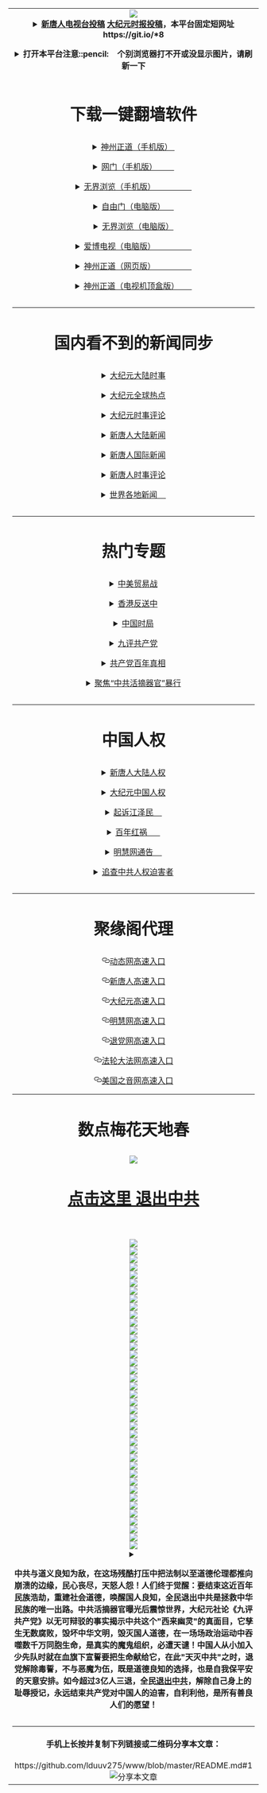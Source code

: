 <table><tr><td  align=center>
<a name="1" id="1" target="_blank"></a> <span id="1"></span>
<a name="2" id="2" target="_blank"></a> <span id="2"></span>
<a name="3" id="3" target="_blank"></a> <span id="3"></span>
<a name="4" id="4" target="_blank"></a> <span id="4"></span>
<a name="5" id="5" target="_blank"></a> <span id="5"></span>
<a name="6" id="6" target="_blank"></a> <span id="6"></span>
<a name="7" id="7" target="_blank"></a> <span id="7"></span>
<a name="8" id="8" target="_blank"></a> <span id="8"></span>
<img src="https://raw.githubusercontent.com/lduuv275/www/master/t/fq1.jpg"><br>

<details><p><summary><strong><a href="https://github.com/lduuv275/ntdtv/blob/master/gb/contribute.md#1">新唐人电视台投稿</a>  <a href="https://github.com/lduuv275/djy/blob/master/gb/about-djy.md#1">大纪元时报投稿</a>，本平台固定短网址 https://git.io/*8</strong></p></summary></details>
<details><p><summary><strong>打开本平台注意::pencil:&nbsp;&nbsp;&nbsp;&nbsp;个别浏览器打不开或没显示图片，请刷新一下</strong></p></summary>推荐用海外浏览器打开本平台</details>
<h1><p><strong>下载一键翻墙软件</strong></p></h1>

<details><p><summary><a href="https://github.com/SzzdOgate/update/raw/master/extras/SzzdOgate.apk?fldfh2">神州正道（手机版）&nbsp;</a><img src="https://raw.githubusercontent.com/hao369/a/master/benzoutuijian.gif" alt=""></p></summary><img src="https://gitlab.com/szzdlab/www/raw/master/t/sz.jpg"><br></details>
<details><p><summary><a href="https://gitlab.com/szzdlab/www/raw/master/szzd/oGate.apk?fldfh2">网门（手机版）&nbsp;&nbsp;&nbsp;&nbsp;&nbsp;&nbsp;&nbsp;&nbsp;</a><img src="https://raw.githubusercontent.com/hao369/a/master/benzoutuijian.gif" alt=""></p></summary></details>
<details><p><summary><a href="https://gitlab.com/szzdlab/www/raw/master/szzd/um.apk?raw=true">无界浏览（手机版）&nbsp;&nbsp;&nbsp;&nbsp;&nbsp;&nbsp;&nbsp;&nbsp;&nbsp;&nbsp;&nbsp;&nbsp;&nbsp;&nbsp;&nbsp;&nbsp;&nbsp;</a></p></summary></details>
<details><p><summary><a href="https://gitlab.com/szzdlab/www/raw/master/szzd/fgp.zip?fldfh2">自由门（电脑版）&nbsp;&nbsp;&nbsp;&nbsp;</a><img src="https://raw.githubusercontent.com/hao369/a/master/benzoutuijian.gif" alt=""></p></summary></details>
<details><p><summary><a href="https://gitlab.com/szzdlab/www/raw/master/szzd/u.zip?fldfh2">无界浏览（电脑版）</a><img src="https://raw.githubusercontent.com/hao369/a/master/benzoutuijian.gif" alt=""></p></summary></details>
<details><p><summary><a href="https://gitlab.com/szzdlab/www/raw/master/szzd/iPPOTV.zip">爱博电视（电脑版）&nbsp;&nbsp;&nbsp;&nbsp;&nbsp;&nbsp;&nbsp;&nbsp;&nbsp;&nbsp;&nbsp;&nbsp;&nbsp;&nbsp;&nbsp;&nbsp;&nbsp;</a></p></summary></details>
<details><p><summary><a href="https://gitlab.com/szzdlab/www/raw/master/szzd/szzdogate.rar?fldfh2">神州正道（网页版）&nbsp;&nbsp;&nbsp;&nbsp;&nbsp;&nbsp;&nbsp;&nbsp;&nbsp;&nbsp;&nbsp;&nbsp;&nbsp;&nbsp;&nbsp;&nbsp;&nbsp;</a></p></summary></details>
<details><p><summary><a href="https://gitlab.com/szzdlab/www/raw/master/szzd/SzzdOgateTV.apk?fldfh2">神州正道（电视机顶盒版）&nbsp;&nbsp;&nbsp;&nbsp;&nbsp;&nbsp;</a></p></summary></details>

<hr>
<h1><p><strong>国内看不到的新闻同步</strong></p></h1>
<details><p><summary><a target="_blank" href="https://github.com/lduuv275/djy/blob/master/gb/nsc413.md?flntdtv#1">大纪元大陆时事</a></p></summary></details>
<details><p><summary><a target="_blank" href="https://github.com/lduuv275/djy/blob/master/gb/n24hr.md?flntdtv#1">大纪元全球热点</a></p></summary></details>
<details><p><summary><a target="_blank" href="https://github.com/lduuv275/djy/blob/master/gb/news392.md?flntdtv#1">大纪元时事评论</a></p></summary></details>
<details><p><summary><a target="_blank" href="https://github.com/lduuv275/ntdtv/blob/master/gb/prog204_1.md?flntdtv#1">新唐人大陆新闻</a></p></summary></details>
<details><p><summary><a target="_blank" href="https://github.com/lduuv275/ntdtv/blob/master/gb/prog202_1.md?flntdtv#1">新唐人国际新闻</a></p></summary></details>
<details><p><summary><a target="_blank" href="https://github.com/lduuv275/ntdtv/blob/master/gb/prog207_1.md?flntdtv#1">新唐人时事评论</a></p></summary></details>
<details><p><summary><a target="_blank" href="https://github.com/gfw-breaker/banned-news1/blob/master/README.md">世界各地新闻&nbsp;&nbsp;&nbsp;&nbsp;</a></p></summary></details>
<hr>
<h1><p><strong>热门专题</strong></p></h1>
<details><p><summary><a target="_blank" href="https://github.com/lduuv275/ntdtv/blob/master/gb/prog1745_1.md?flntdtv#1">中美贸易战</a></p></summary></details>
<details><p><summary><a target="_blank" href="https://github.com/lduuv275/ntdtv/blob/master/gb/prog205_1.md?flntdtv#1">香港反送中</a></p></summary></details>
<details><p><summary><a target="_blank" href="https://github.com/lduuv275/ntdtv/blob/master/gb/prog1138_1.md?flntdtv#1">中国时局</a></p></summary></details>
<details><p><summary><a target="_blank" href="https://github.com/lduuv275/djy/blob/master/gb/9p.md?flntdtv#1">九评共产党</a></p></summary></details>
<details><p><summary><a target="_blank" href="https://github.com/lduuv275/ntdtv/blob/master/gb/prog1647_1.md?flntdtv#1">共产党百年真相</a></p></summary></details>
<details><p><summary><a target="_blank" href="https://github.com/lduuv275/ntdtv/blob/master/gb/prog447_1.md?flntdtv#1">聚焦“中共活摘器官”暴行</a></p></summary></details>

<hr>
<h1><p><strong>中国人权</strong></p></h1>
<details><p><summary><a target="_blank" href="https://github.com/lduuv275/ntdtv/blob/master/gb/prog1135_1.md?fldflduuv275#1">新唐人大陆人权</a></p></summary></details>
<details><p><summary><a target="_blank" href="https://github.com/lduuv275/djy/blob/master/gb/ncid278.md?fldflduuv275#1">大纪元中国人权</a></p></summary></details>
<details><p><summary><a target="_blank" href="https://github.com/lduuv275/djy/blob/master/gb/nf6123.md?fldflduuv275#1">起诉江泽民&nbsp;&nbsp;&nbsp;&nbsp;</a></p></summary></details>
<details><p><summary><a target="_blank" href="https://github.com/lduuv275/ntdtv/blob/master/gb/prog1704_1.md?fldflduuv275#1">百年红祸&nbsp;&nbsp;&nbsp;&nbsp;&nbsp;&nbsp;</a></p></summary></details>
<details><p><summary><a href="https://github.com/lduuv275/djy/blob/master/gb/mh/mhtg.md#1">明慧网通告&nbsp;&nbsp;&nbsp;&nbsp;</a></p></summary></details>
<details><p><summary><a target="_blank" href="https://github.com/lduuv275/ntdtv/blob/master/gb/prog422209_1.md?fldflduuv275#1">追查中共人权迫害者</a></p></summary>
国内《宪法》<br>
第35条　中华人民共和国公民有言论、出版、集会、结社、游行、示威的自由。<br>
第36条　中华人民共和国公民有宗教信仰自由。<br>
本平台为弱势群体发声，浏览器屏蔽，是在协助中共迫害人权。<br>
即日起，浏览器企业参与对本平台屏蔽的证据可能被按<a target="_blank" href="https://github.com/lduuv275/djy/blob/master/gb/mh/mhtg.md?fldflduuv275#1">《明慧网通告》</a>收集,<br>
或被发往各国商务部，作为该企业产品是否参与中共情报和间谍活动的依据。<br>
希望各企业,遵守国内宪法,秉承道义良知,不要阻止弱势群体的声音。<a target="_blank" href="https://github.com/lduuv275/djy/blob/master/gb/rq.md?fldflduuv275#1">企业的前车之鉴</a>
</details>



<hr><h1><p>聚缘阁代理</p></h1>
<p>
<a id="user-content-动态网高速入口" class="anchor" href="#%E5%8A%A8%E6%80%81%E7%BD%91%E9%AB%98%E9%80%9F%E5%85%A5%E5%8F%A3" aria-hidden="true"><svg class="octicon octicon-link" viewbox="0 0 16 16" version="1.1" width="16" height="16" aria-hidden="true"><path fill-rule="evenodd" d="M4 9h1v1H4c-1.5 0-3-1.69-3-3.5S2.55 3 4 3h4c1.45 0 3 1.69 3 3.5 0 1.41-.91 2.72-2 3.25V8.59c.58-.45 1-1.27 1-2.09C10 5.22 8.98 4 8 4H4c-.98 0-2 1.22-2 2.5S3 9 4 9zm9-3h-1v1h1c1 0 2 1.22 2 2.5S13.98 12 13 12H9c-.98 0-2-1.22-2-2.5 0-.83.42-1.64 1-2.09V6.25c-1.09.53-2 1.84-2 3.25C6 11.31 7.55 13 9 13h4c1.45 0 3-1.69 3-3.5S14.5 6 13 6z"></path></svg></a><a href="http://df91.bmvl.ru/32587/2547" rel="nofollow">动态网高速入口</a><img src="https://raw.githubusercontent.com/hao369/a/master/jygdl.gif" alt="">
</p>
<p>
<a id="user-content-新唐人高速入口" class="anchor" href="#%E6%96%B0%E5%94%90%E4%BA%BA%E9%AB%98%E9%80%9F%E5%85%A5%E5%8F%A3" aria-hidden="true"><svg class="octicon octicon-link" viewbox="0 0 16 16" version="1.1" width="16" height="16" aria-hidden="true"><path fill-rule="evenodd" d="M4 9h1v1H4c-1.5 0-3-1.69-3-3.5S2.55 3 4 3h4c1.45 0 3 1.69 3 3.5 0 1.41-.91 2.72-2 3.25V8.59c.58-.45 1-1.27 1-2.09C10 5.22 8.98 4 8 4H4c-.98 0-2 1.22-2 2.5S3 9 4 9zm9-3h-1v1h1c1 0 2 1.22 2 2.5S13.98 12 13 12H9c-.98 0-2-1.22-2-2.5 0-.83.42-1.64 1-2.09V6.25c-1.09.53-2 1.84-2 3.25C6 11.31 7.55 13 9 13h4c1.45 0 3-1.69 3-3.5S14.5 6 13 6z"></path></svg></a><a href="http://df91.bmvl.ru/32587/5" rel="nofollow">新唐人高速入口</a>
</p>
<p>
<a id="user-content-大纪元高速入口" class="anchor" href="#%E5%A4%A7%E7%BA%AA%E5%85%83%E9%AB%98%E9%80%9F%E5%85%A5%E5%8F%A3" aria-hidden="true"><svg class="octicon octicon-link" viewbox="0 0 16 16" version="1.1" width="16" height="16" aria-hidden="true"><path fill-rule="evenodd" d="M4 9h1v1H4c-1.5 0-3-1.69-3-3.5S2.55 3 4 3h4c1.45 0 3 1.69 3 3.5 0 1.41-.91 2.72-2 3.25V8.59c.58-.45 1-1.27 1-2.09C10 5.22 8.98 4 8 4H4c-.98 0-2 1.22-2 2.5S3 9 4 9zm9-3h-1v1h1c1 0 2 1.22 2 2.5S13.98 12 13 12H9c-.98 0-2-1.22-2-2.5 0-.83.42-1.64 1-2.09V6.25c-1.09.53-2 1.84-2 3.25C6 11.31 7.55 13 9 13h4c1.45 0 3-1.69 3-3.5S14.5 6 13 6z"></path></svg></a><a href="http://df91.bmvl.ru/32587/7" rel="nofollow">大纪元高速入口</a>
</p>
<p>
<a id="user-content-明慧网高速入口" class="anchor" href="#%E6%98%8E%E6%85%A7%E7%BD%91%E9%AB%98%E9%80%9F%E5%85%A5%E5%8F%A3" aria-hidden="true"><svg class="octicon octicon-link" viewbox="0 0 16 16" version="1.1" width="16" height="16" aria-hidden="true"><path fill-rule="evenodd" d="M4 9h1v1H4c-1.5 0-3-1.69-3-3.5S2.55 3 4 3h4c1.45 0 3 1.69 3 3.5 0 1.41-.91 2.72-2 3.25V8.59c.58-.45 1-1.27 1-2.09C10 5.22 8.98 4 8 4H4c-.98 0-2 1.22-2 2.5S3 9 4 9zm9-3h-1v1h1c1 0 2 1.22 2 2.5S13.98 12 13 12H9c-.98 0-2-1.22-2-2.5 0-.83.42-1.64 1-2.09V6.25c-1.09.53-2 1.84-2 3.25C6 11.31 7.55 13 9 13h4c1.45 0 3-1.69 3-3.5S14.5 6 13 6z"></path></svg></a><a href="http://df91.bmvl.ru/32587/3" rel="nofollow">明慧网高速入口</a>
</p>
<p>
<a id="user-content-退党网高速入口" class="anchor" href="#%E9%80%80%E5%85%9A%E7%BD%91%E9%AB%98%E9%80%9F%E5%85%A5%E5%8F%A3" aria-hidden="true"><svg class="octicon octicon-link" viewbox="0 0 16 16" version="1.1" width="16" height="16" aria-hidden="true"><path fill-rule="evenodd" d="M4 9h1v1H4c-1.5 0-3-1.69-3-3.5S2.55 3 4 3h4c1.45 0 3 1.69 3 3.5 0 1.41-.91 2.72-2 3.25V8.59c.58-.45 1-1.27 1-2.09C10 5.22 8.98 4 8 4H4c-.98 0-2 1.22-2 2.5S3 9 4 9zm9-3h-1v1h1c1 0 2 1.22 2 2.5S13.98 12 13 12H9c-.98 0-2-1.22-2-2.5 0-.83.42-1.64 1-2.09V6.25c-1.09.53-2 1.84-2 3.25C6 11.31 7.55 13 9 13h4c1.45 0 3-1.69 3-3.5S14.5 6 13 6z"></path></svg></a><a href="http://df91.bmvl.ru/32587/8" rel="nofollow">退党网高速入口</a>
</p>
<p>
<a id="user-content-法轮大法网高速入口" class="anchor" href="#%E6%B3%95%E8%BD%AE%E5%A4%A7%E6%B3%95%E7%BD%91%E9%AB%98%E9%80%9F%E5%85%A5%E5%8F%A3" aria-hidden="true"><svg class="octicon octicon-link" viewbox="0 0 16 16" version="1.1" width="16" height="16" aria-hidden="true"><path fill-rule="evenodd" d="M4 9h1v1H4c-1.5 0-3-1.69-3-3.5S2.55 3 4 3h4c1.45 0 3 1.69 3 3.5 0 1.41-.91 2.72-2 3.25V8.59c.58-.45 1-1.27 1-2.09C10 5.22 8.98 4 8 4H4c-.98 0-2 1.22-2 2.5S3 9 4 9zm9-3h-1v1h1c1 0 2 1.22 2 2.5S13.98 12 13 12H9c-.98 0-2-1.22-2-2.5 0-.83.42-1.64 1-2.09V6.25c-1.09.53-2 1.84-2 3.25C6 11.31 7.55 13 9 13h4c1.45 0 3-1.69 3-3.5S14.5 6 13 6z"></path></svg></a><a href="http://df91.bmvl.ru/32587/15" rel="nofollow">法轮大法网高速入口</a>
</p>
<p>
<a id="user-content-美国之音网高速入口" class="anchor" href="#%E7%BE%8E%E5%9B%BD%E4%B9%8B%E9%9F%B3%E7%BD%91%E9%AB%98%E9%80%9F%E5%85%A5%E5%8F%A3" aria-hidden="true"><svg class="octicon octicon-link" viewbox="0 0 16 16" version="1.1" width="16" height="16" aria-hidden="true"><path fill-rule="evenodd" d="M4 9h1v1H4c-1.5 0-3-1.69-3-3.5S2.55 3 4 3h4c1.45 0 3 1.69 3 3.5 0 1.41-.91 2.72-2 3.25V8.59c.58-.45 1-1.27 1-2.09C10 5.22 8.98 4 8 4H4c-.98 0-2 1.22-2 2.5S3 9 4 9zm9-3h-1v1h1c1 0 2 1.22 2 2.5S13.98 12 13 12H9c-.98 0-2-1.22-2-2.5 0-.83.42-1.64 1-2.09V6.25c-1.09.53-2 1.84-2 3.25C6 11.31 7.55 13 9 13h4c1.45 0 3-1.69 3-3.5S14.5 6 13 6z"></path></svg></a><a href="http://df91.bmvl.ru/32587/18" rel="nofollow">美国之音网高速入口</a>
</p>


<hr>
<h1><p><strong>数点梅花天地春</strong></p></h1>
<img src="https://raw.githubusercontent.com/lduuv275/www/master/t/01.jpg">
<h1><strong><a href="https://s3-us-west-1.amazonaws.com/ogaten/show.htm?ogQuit.aspx&from=852" rel="nofollow">点击这里 退出中共</a></strong></h1><br>
<br>
<a name="9" id="9" target="_blank"></a> <span id="9"></span>
<img src="https://raw.githubusercontent.com/lduuv275/www/master/t/03.jpg"><br>
<img src="https://raw.githubusercontent.com/lduuv275/www/master/t/04.jpg"><br>
<img src="https://raw.githubusercontent.com/lduuv275/www/master/t/06.jpg"><br>
<img src="https://raw.githubusercontent.com/lduuv275/www/master/t/07.jpg"><br>
<img src="https://raw.githubusercontent.com/lduuv275/www/master/t/10.jpg"><br>
<img src="https://raw.githubusercontent.com/lduuv275/www/master/t/11.jpg"><br>
<img src="https://raw.githubusercontent.com/lduuv275/www/master/t/12.jpg"><br>
<img src="https://raw.githubusercontent.com/lduuv275/www/master/t/13.jpg"><br>
<img src="https://raw.githubusercontent.com/lduuv275/www/master/t/14.jpg"><br>
<img src="https://raw.githubusercontent.com/lduuv275/www/master/t/15.jpg"><br>
<img src="https://raw.githubusercontent.com/lduuv275/www/master/t/16.jpg"><br>
<img src="https://raw.githubusercontent.com/lduuv275/www/master/t/17.jpg"><br>
<img src="https://raw.githubusercontent.com/lduuv275/www/master/t/18.jpg"><br>
<img src="https://raw.githubusercontent.com/lduuv275/www/master/t/19.jpg"><br>
<img src="https://raw.githubusercontent.com/lduuv275/www/master/t/20.jpg"><br>
<img src="https://raw.githubusercontent.com/lduuv275/www/master/t/21.jpg"><br>
<img src="https://raw.githubusercontent.com/lduuv275/www/master/t/22.jpg"><br>
<img src="https://raw.githubusercontent.com/lduuv275/www/master/t/23.jpg"><br>
<img src="https://raw.githubusercontent.com/lduuv275/www/master/t/24.jpg"><br>
<img src="https://raw.githubusercontent.com/lduuv275/www/master/t/25.jpg"><br>
<img src="https://raw.githubusercontent.com/lduuv275/www/master/t/26.jpg"><br>
<img src="https://raw.githubusercontent.com/lduuv275/www/master/t/27.jpg"><br>
<img src="https://raw.githubusercontent.com/lduuv275/www/master/t/28.jpg"><br>
<img src="https://raw.githubusercontent.com/lduuv275/www/master/t/29.jpg"><br>
<img src="https://raw.githubusercontent.com/lduuv275/www/master/t/30.jpg"><br>
<img src="https://raw.githubusercontent.com/lduuv275/www/master/t/31.jpg"><br>
<img src="https://raw.githubusercontent.com/lduuv275/www/master/t/32.jpg"><br>
<img src="https://raw.githubusercontent.com/lduuv275/www/master/t/33.jpg"><br>
<img src="https://raw.githubusercontent.com/lduuv275/www/master/t/34.jpg"><br>
<img src="https://raw.githubusercontent.com/lduuv275/www/master/t/35.jpg"><br>
<img src="https://raw.githubusercontent.com/lduuv275/www/master/t/36.jpg"><br>
<img src="https://raw.githubusercontent.com/lduuv275/www/master/t/37.jpg"><br>
<img src="https://raw.githubusercontent.com/lduuv275/www/master/t/38.jpg"><br>
<img src="https://raw.githubusercontent.com/lduuv275/www/master/t/39.jpg"><br>
<img src="https://raw.githubusercontent.com/lduuv275/www/master/t/40.jpg"><br>
<img src="https://raw.githubusercontent.com/lduuv275/www/master/t/41.jpg"><br>
<img src="https://raw.githubusercontent.com/lduuv275/www/master/t/42.jpg"><br>
<img src="https://raw.githubusercontent.com/lduuv275/www/master/t/43.jpg"><br>
<img src="https://raw.githubusercontent.com/lduuv275/www/master/t/44.jpg"><br>
<details><p><summary><p><strong>中共与道义良知为敌，在这场残酷打压中把法制以至道德伦理都推向崩溃的边缘，民心丧尽，天怒人怨！人们终于觉醒：要结束这近百年民族浩劫，重建社会道德，唤醒国人良知，全民退出中共是拯救中华民族的唯一出路。中共活摘器官曝光后震惊世界，大纪元社论《九评共产党》以无可辩驳的事实揭示中共这个"西来幽灵"的真面目，它孳生无数腐败，毁坏中华文明，毁灭国人道德，在一场场政治运动中吞噬数千万同胞生命，是真实的魔鬼组织，必遭天谴！中国人从小加入少先队时就在血旗下宣誓要把生命献给它，在此"天灭中共"之时，退党解除毒誓，不与恶魔为伍，既是道德良知的选择，也是自我保平安的天意安排。如今超过3亿人三退，全民<a href="https://s3-us-west-1.amazonaws.com/ogaten/show.htm?ogQuit.aspx&from=852" rel="nofollow">退出中共</a>，解除自己身上的耻辱授记，永远结束共产党对中国人的迫害，自利利他，是所有善良人们的愿望！</strong></p></summary></details></p>
<hr>
<h4>手机上长按并复制下列链接或二维码分享本文章：</h4>https://github.com/lduuv275/www/blob/master/README.md#1<br><img src="http://d1p1.ip.zn2.us/v.php?action=qrcode&url=https://github.com/lduuv275/www/blob/master/README.md%231" title="分享本文章"></img

</td></tr></table>
